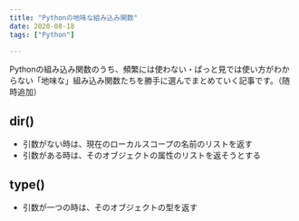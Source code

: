 ```yaml
---
title: "Pythonの地味な組み込み関数"
date: 2020-08-18
tags: ["Python"]

---
```


Pythonの組み込み関数のうち、頻繁には使わない・ぱっと見では使い方がわからない「地味な」組み込み関数たちを勝手に選んでまとめていく記事です。（随時追加）

## dir()
- 引数がない時は、現在のローカルスコープの名前のリストを返す
- 引数がある時は、そのオブジェクトの属性のリストを返そうとする

## type()
- 引数が一つの時は、そのオブジェクトの型を返す

